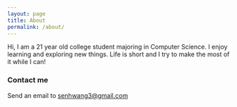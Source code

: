 ```yaml
---
layout: page
title: About
permalink: /about/
---
```


Hi, I am a 21 year old college student majoring in Computer Science. I enjoy learning and exploring new things. Life is short and I try to make the most of it while I can!


### Contact me

Send an email to senhwang3@gmail.com